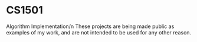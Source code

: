 # CS1501
Algorithm Implementation/n
These projects are being made public as examples of my work, and are not intended to be used for any other reason.
